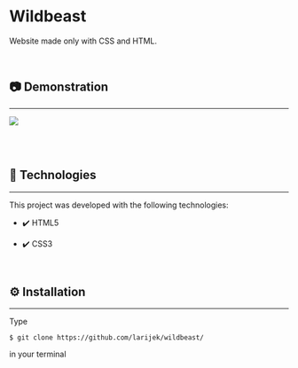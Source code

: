 # Wildbeast
Website made only with CSS and HTML.

<br>
<h2>📷 Demonstration</h2>
<hr>
<p>
     <img src="https://user-images.githubusercontent.com/112007806/188524937-01a66175-30f3-458c-852c-e98f70497ad9.png">
</p>
<br>
<br>
<h2>🚀 Technologies</h2>
<hr>
<p>This project was developed with the following technologies:</p>
<ul>
    <li><p>✔️ HTML5</p></li>
    <li><p>✔️ CSS3</p></li>
</ul>
<br>
<h2>⚙️ Installation</h2>
<hr>
<p>Type <pre><code>$ git clone https://github.com/larijek/wildbeast/</code></pre> in your terminal</p>
<br>
